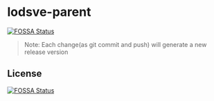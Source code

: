 # lodsve-parent
[![FOSSA Status](https://app.fossa.io/api/projects/git%2Bgithub.com%2Flodsve%2Flodsve-parent.svg?type=shield)](https://app.fossa.io/projects/git%2Bgithub.com%2Flodsve%2Flodsve-parent?ref=badge_shield)


> Note: Each change(as git commit and push) will generate a new release version


## License
[![FOSSA Status](https://app.fossa.io/api/projects/git%2Bgithub.com%2Flodsve%2Flodsve-parent.svg?type=large)](https://app.fossa.io/projects/git%2Bgithub.com%2Flodsve%2Flodsve-parent?ref=badge_large)